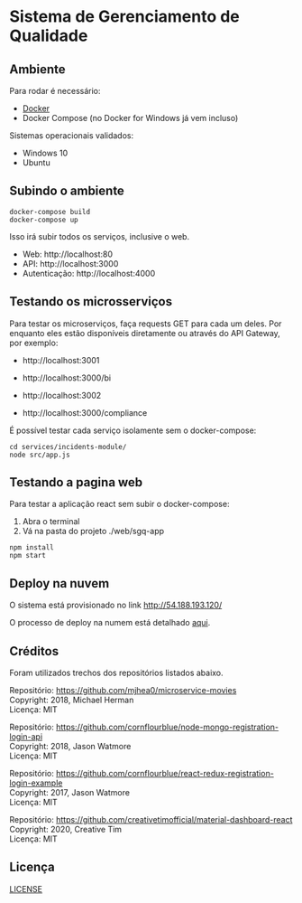 # Sistema de Gerenciamento de Qualidade

## Ambiente

Para rodar é necessário:

* [Docker](https://docs.docker.com/get-docker/)
* Docker Compose (no Docker for Windows já vem incluso)

Sistemas operacionais validados:

* Windows 10
* Ubuntu

## Subindo o ambiente

```
docker-compose build
docker-compose up
```

Isso irá subir todos os serviços, inclusive o web.

- Web: http://localhost:80
- API: http://localhost:3000
- Autenticação: http://localhost:4000

## Testando os microsserviços

Para testar os microserviços, faça requests GET para cada um deles.
Por enquanto eles estão disponíveis diretamente ou através do API Gateway, por exemplo:

* http://localhost:3001

* http://localhost:3000/bi

* http://localhost:3002

* http://localhost:3000/compliance

É possível testar cada serviço isolamente sem o docker-compose:

```
cd services/incidents-module/
node src/app.js
```

## Testando a pagina web

Para testar a aplicação react sem subir o docker-compose:

1. Abra o terminal
2. Vá na pasta do projeto ./web/sgq-app
```
npm install
npm start
```

## Deploy na nuvem

O sistema está provisionado no link http://54.188.193.120/

O processo de deploy na numem está detalhado [aqui](deploy/how-to).

## Créditos

Foram utilizados trechos dos repositórios listados abaixo.

Repositório: https://github.com/mjhea0/microservice-movies \
Copyright: 2018, Michael Herman \
Licença: MIT

Repositório: https://github.com/cornflourblue/node-mongo-registration-login-api \
Copyright: 2018, Jason Watmore \
Licença: MIT

Repositório: https://github.com/cornflourblue/react-redux-registration-login-example \
Copyright: 2017, Jason Watmore \
Licença: MIT

Repositório: https://github.com/creativetimofficial/material-dashboard-react \
Copyright: 2020, Creative Tim \
Licença: MIT


## Licença

[LICENSE](LICENSE.md)
